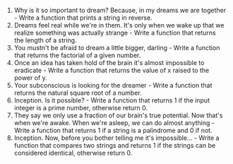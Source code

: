 1. Why is it so important to dream? Because, in my dreams we are together - Write a function that prints a string in reverse.
2. Dreams feel real while we're in them. It's only when we wake up that we realize something was actually strange - Write a function that returns the length of a string.
3. You mustn't be afraid to dream a little bigger, darling - Write a function that returns the factorial of a given number.
4. Once an idea has taken hold of the brain it's almost impossible to eradicate - Write a function that returns the value of x raised to the power of y.
5. Your subconscious is looking for the dreamer - Write a function that returns the natural square root of a number.
6. Inception. Is it possible? - Write a function that returns 1 if the input integer is a prime number, otherwise return 0.
7. They say we only use a fraction of our brain's true potential. Now that's when we're awake. When we're asleep, we can do almost anything - Write a function that returns 1 if a string is a palindrome and 0 if not.
8. Inception. Now, before you bother telling me it's impossible... - Write a function that compares two strings and returns 1 if the strings can be considered identical, otherwise return 0.
